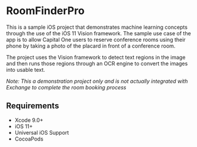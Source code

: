 #  RoomFinderPro

This is a sample iOS project that demonstrates machine learning concepts through the use of the iOS 11 Vision framework. The sample use case of the app is to allow Capital One users to reserve conference rooms using their phone by taking a photo of the placard in front of a conference room.

The project uses the Vision framework to detect text regions in the image and then runs those regions through an OCR engine to convert the images into usable text.

*Note: This a demonstration project only and is not actually integrated with Exchange to complete the room booking process*

## Requirements
* Xcode 9.0+
* iOS 11+
* Universal iOS Support
* CocoaPods


